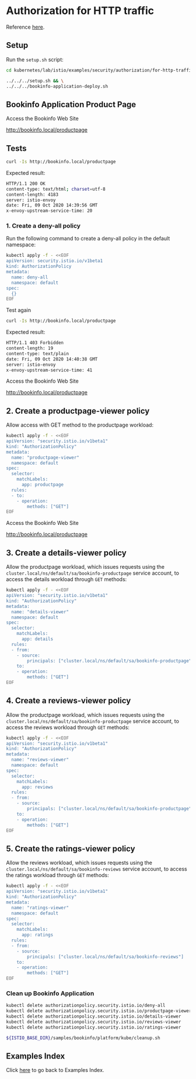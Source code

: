 # Authorization for HTTP traffic

Reference [here](https://istio.io/latest/docs/tasks/security/authorization/authz-http/).

## Setup

Run the ```setup.sh``` script:

```bash
cd kubernetes/lab/istio/examples/security/authorization/for-http-traffic

../../../setup.sh && \
../../../bookinfo-application-deploy.sh
```

## Bookinfo Application Product Page

Access the Bookinfo Web Site

http://bookinfo.local/productpage

## Tests

```bash
curl -Is http://bookinfo.local/productpage
```

Expected result: 

```bash
HTTP/1.1 200 OK
content-type: text/html; charset=utf-8
content-length: 4183
server: istio-envoy
date: Fri, 09 Oct 2020 14:39:56 GMT
x-envoy-upstream-service-time: 20
```

### 1. Create a deny-all policy

Run the following command to create a deny-all policy in the default namespace:

```bash
kubectl apply -f - <<EOF
apiVersion: security.istio.io/v1beta1
kind: AuthorizationPolicy
metadata:
  name: deny-all
  namespace: default
spec:
  {}
EOF
```

Test again

```bash
curl -Is http://bookinfo.local/productpage
```

Expected result: 

```bash
HTTP/1.1 403 Forbidden
content-length: 19
content-type: text/plain
date: Fri, 09 Oct 2020 14:40:38 GMT
server: istio-envoy
x-envoy-upstream-service-time: 41
```

Access the Bookinfo Web Site

http://bookinfo.local/productpage

## 2. Create a productpage-viewer policy

Allow access with GET method to the productpage workload:

```bash
kubectl apply -f - <<EOF
apiVersion: "security.istio.io/v1beta1"
kind: "AuthorizationPolicy"
metadata:
  name: "productpage-viewer"
  namespace: default
spec:
  selector:
    matchLabels:
      app: productpage
  rules:
  - to:
    - operation:
        methods: ["GET"]
EOF
```

Access the Bookinfo Web Site

http://bookinfo.local/productpage

## 3. Create a details-viewer policy

Allow the productpage workload, which issues requests using the `cluster.local/ns/default/sa/bookinfo-productpage` service account, to access the details workload through `GET` methods:

```bash
kubectl apply -f - <<EOF
apiVersion: "security.istio.io/v1beta1"
kind: "AuthorizationPolicy"
metadata:
  name: "details-viewer"
  namespace: default
spec:
  selector:
    matchLabels:
      app: details
  rules:
  - from:
    - source:
        principals: ["cluster.local/ns/default/sa/bookinfo-productpage"]
    to:
    - operation:
        methods: ["GET"]
EOF
```

## 4. Create a reviews-viewer policy

Allow the productpage workload, which issues requests using the `cluster.local/ns/default/sa/bookinfo-productpage` service account, to access the reviews workload through `GET` methods:

```bash
kubectl apply -f - <<EOF
apiVersion: "security.istio.io/v1beta1"
kind: "AuthorizationPolicy"
metadata:
  name: "reviews-viewer"
  namespace: default
spec:
  selector:
    matchLabels:
      app: reviews
  rules:
  - from:
    - source:
        principals: ["cluster.local/ns/default/sa/bookinfo-productpage"]
    to:
    - operation:
        methods: ["GET"]
EOF
```
## 5. Create the ratings-viewer policy

Allow the reviews workload, which issues requests using the `cluster.local/ns/default/sa/bookinfo-reviews` service account, to access the ratings workload through `GET` methods:

```bash
kubectl apply -f - <<EOF
apiVersion: "security.istio.io/v1beta1"
kind: "AuthorizationPolicy"
metadata:
  name: "ratings-viewer"
  namespace: default
spec:
  selector:
    matchLabels:
      app: ratings
  rules:
  - from:
    - source:
        principals: ["cluster.local/ns/default/sa/bookinfo-reviews"]
    to:
    - operation:
        methods: ["GET"]
EOF
```

### Clean up Bookinfo Application

```bash
kubectl delete authorizationpolicy.security.istio.io/deny-all
kubectl delete authorizationpolicy.security.istio.io/productpage-viewer
kubectl delete authorizationpolicy.security.istio.io/details-viewer
kubectl delete authorizationpolicy.security.istio.io/reviews-viewer
kubectl delete authorizationpolicy.security.istio.io/ratings-viewer

${ISTIO_BASE_DIR}/samples/bookinfo/platform/kube/cleanup.sh
```

## Examples Index

Click [here](../../../README.md) to go back to Examples Index.
